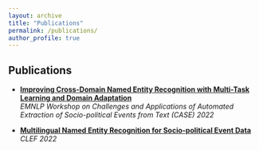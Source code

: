 ```yaml
---
layout: archive
title: "Publications"
permalink: /publications/
author_profile: true
---
```


<!-- {% if author.googlescholar %}
  You can also find my articles on <u><a href="{{author.googlescholar}}">my Google Scholar profile</a>.</u>
{% endif %} -->

## Publications

* **[Improving Cross-Domain Named Entity Recognition with Multi-Task Learning and Domain Adaptation](https://aclanthology.org/2022.case-1.11.pdf)**  
  *EMNLP Workshop on Challenges and Applications of Automated Extraction of Socio-political Events from Text (CASE) 2022*

* **[Multilingual Named Entity Recognition for Socio-political Event Data](https://ceur-ws.org/Vol-3180/paper-86.pdf)**  
  *CLEF 2022*

<!-- {% include base_path %}

{% for post in site.publications reversed %}
  {% include archive-single.html %}
{% endfor %} -->
